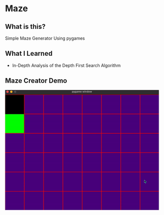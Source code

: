 # Maze
## What is this?

Simple Maze Generator Using pygames

## What I Learned
* In-Depth Analysis of the Depth First Search Algorithm

## Maze Creator Demo
<img src="https://github.com/Ncnchiche/Maze/blob/3d3983d0edebfd957b064339970eddac08a80b85/maze.gif" alt="demo" width="700">
